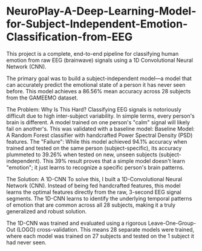 # NeuroPlay-A-Deep-Learning-Model-for-Subject-Independent-Emotion-Classification-from-EEG

This project is a complete, end-to-end pipeline for classifying human emotion from raw EEG (brainwave) signals using a 1D Convolutional Neural Network (CNN).

The primary goal was to build a subject-independent model—a model that can accurately predict the emotional state of a person it has never seen before. This model achieves a 86.56% mean accuracy across 28 subjects from the GAMEEMO dataset.

The Problem: Why Is This Hard?
Classifying EEG signals is notoriously difficult due to high inter-subject variability. In simple terms, every person's brain is different.
A model trained on one person's "calm" signal will likely fail on another's. This was validated with a baseline model:
Baseline Model: A Random Forest classifier with handcrafted Power Spectral Density (PSD) features.
The "Failure": While this model achieved 94.1% accuracy when trained and tested on the same person (subject-specific), its accuracy plummeted to 39.26% when tested on new, unseen subjects (subject-independent).
This 39% result proves that a simple model doesn't learn "emotion"; it just learns to recognize a specific person's brain patterns.

The Solution: A 1D-CNN
To solve this, I built a 1D-Convolutional Neural Network (CNN). Instead of being fed handcrafted features, this model learns the optimal features directly from the raw, 3-second EEG signal segments.
The 1D-CNN learns to identify the underlying temporal patterns of emotion that are common across all 28 subjects, making it a truly generalized and robust solution.

The 1D-CNN was trained and evaluated using a rigorous Leave-One-Group-Out (LOGO) cross-validation. This means 28 separate models were trained, where each model was trained on 27 subjects and tested on the 1 subject it had never seen.
